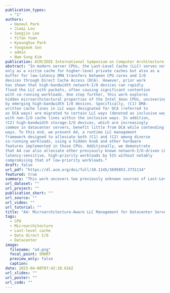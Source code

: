 ```yaml
---
publication_types:
  - "1"
authors:
  - Haneul Park
  - Jiaqi Lou
  - Sangjin Lee
  - Yifan Yuan
  - KyoungSoo Park
  - Yongseok Son
  - admin
  - Nam Sung Kim
publication: ACM/IEEE International Symposium on Computer Architecture (ISCA)
abstract: "In modern server CPUs, the Last-Level Cache (LLC) serves not
only as a victim cache for higher-level private caches but also as a
buffer for low-latency DMA transfers between CPU cores and I/O
devices through Direct Cache Access (DCA). However, prior work
has shown that high-bandwidth network-I/O devices can rapidly
flood the LLC with packets, often causing significant contention
with co-running workloads. One step further, this work explores
hidden microarchitectural properties of the Intel Xeon CPUs, uncovering two previously unrecognized LLC contentions triggered
by emerging high-bandwidth I/O devices. Specifically, (C1) DMA-
written cache lines in LLC ways designated for DCA (referred to
as DCA ways) are migrated to certain LLC ways (denoted as inclusive ways) when accessed by CPU cores, unexpectedly contending
with non-I/O cache lines within the inclusive ways. In addition,
(C2) high-bandwidth storage-I/O devices, which are increasingly
common in datacenter servers, benefit little from DCA while contending with (latency-sensitive) network-I/O devices within DCA
ways. To this end, we present A4, a runtime LLC management
framework designed to alleviate both (C1) and (C2) among diverse
co-running workloads, using a hidden knob and other hardware
features implemented in those CPUs. Additionally, we demonstrate
that A4 can also alleviate other previously known network-I/O-driven LLC contentions. Overall, it improves the performance of
latency-sensitive, high-priority workloads by 51% without notably
compromising that of low-priority workloads."
draft: false
url_pdf: "https://dl.acm.org/doi/full/10.1145/3695053.3731114"
featured: true
summary: "This work uncovers two previously unknown sources of Last-Level Cache (LLC) contention in Intel Xeon CPUs caused by high-bandwidth I/O devices and proposes A4, a runtime LLC management framework that mitigates these issues. A4 improves performance for latency-sensitive workloads by 51% without significantly affecting low-priority workloads."
url_dataset: ""
url_project: ""
publication_short: ""
url_source: ""
url_video: ""
url_tutorial: ""
title: "A4: Microarchitecture-Aware LLC Management for Datacenter Servers with Emerging I/O Devices"
tags:
  - CPU
  - Microarchitecture
  - Last-level cache
  - Data direct I/O
  - Datacenter
image:
  filename: "a4.png"
  focal_point: SMART
  preview_only: false
  caption: 
date: 2025-04-08T07:42:18.616Z
url_slides: ""
url_poster: ""
url_code: ""
---
```

